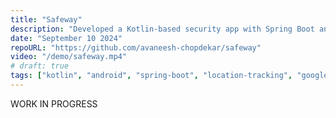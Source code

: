 ```yaml
---
title: "Safeway"
description: "Developed a Kotlin-based security app with Spring Boot and Google Cloud SQL, featuring real-time location tracking, automated alerts, and Google Maps integration for user safety."
date: "September 10 2024"
repoURL: "https://github.com/avaneesh-chopdekar/safeway"
video: "/demo/safeway.mp4"
# draft: true
tags: ["kotlin", "android", "spring-boot", "location-tracking", "google-cloud"]
---
```


WORK IN PROGRESS

